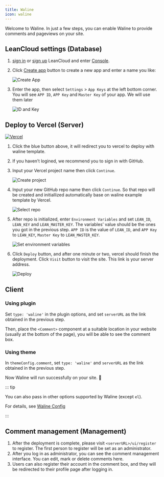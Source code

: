 ```yaml
---
title: Waline
icon: waline
---
```


Welcome to Waline. In just a few steps, you can enable Waline to provide comments and pageviews on your site.

<!-- more -->

## LeanCloud settings (Database)

1. [sign in](https://console.leancloud.app/login.html#/signin) or [sign up](https://console.leancloud.app/login.html#/signup) LeanCloud and enter [Console](https://console.leancloud.app/applist.html#/apps).

1. Click [Create app](https://console.leancloud.app/applist.html#/newapp) button to create a new app and enter a name you like:

   ![Create App](https://i.loli.net/2019/06/21/5d0c995c86fac81746.jpg)

1. Enter the app, then select `Settings` > `App Keys` at the left bottom corner. You will see `APP ID`, `APP Key` and `Master Key` of your app. We will use them later

   ![ID and Key](https://i.loli.net/2019/06/21/5d0c997a60baa24436.jpg)

## Deploy to Vercel (Server)

[![Vercel](https://vercel.com/button)](https://vercel.com/import/project?template=https://github.com/walinejs/waline/tree/main/example)

1. Click the blue button above, it will redirect you to vercel to deploy with waline template.

1. If you haven’t logined, we recommend you to sign in with GitHub.

1. Input your Vercel project name then click `Continue`.

   ![Create project](https://p2.ssl.qhimg.com/t018cd2a91a8896a555.png)

1. Input your new GitHub repo name then click `Continue`. So that repo will be created and initiallized automatically base on waline example template by Vercel.

   ![Select repo](https://p4.ssl.qhimg.com/t01bb30e74f85ddf5b3.png)

1. After repo is initialized, enter `Environment Variables` and set `LEAN_ID`, `LEAN_KEY` and `LEAN_MASTER_KEY`. The variables’ value should be the ones you got in the previous step. `APP ID` is the value of `LEAN_ID`, and `APP Key` to `LEAN_KEY`, `Master Key` to `LEAN_MASTER_KEY`.

   ![Set environment variables](https://p5.ssl.qhimg.com/t019aec05e3e5fea5cc.png)

1. Click `Deploy` button, and after one minute or two, vercel should finish the deployment. Click `Visit` button to visit the site. This link is your server address.

   ![Deploy](https://p0.ssl.qhimg.com/t0142b58c2e8f886b28.png)

## Client

### Using plugin

Set `type: 'waline'` in the plugin options, and set `serverURL` as the link obtained in the previous step.

Then, place the `<Comment>` component at a suitable location in your website (usually at the bottom of the page), you will be able to see the comment box.

### Using theme

In `themeConfig.comment`, set `type: 'waline'` and `serverURL` as the link obtained in the previous step.

Now Waline will run successfully on your site. :tada:

::: tip

You can also pass in other options supported by Waline (except `el`).

For details, see [Waline Config](../config/waline.md)

:::

## Comment management (Management)

1. After the deployment is complete, please visit `<serverURL>/ui/register` to register. The first person to register will be set as an administrator.
1. After you log in as administrator, you can see the comment management interface. You can edit, mark or delete comments here.
1. Users can also register their account in the comment box, and they will be redirected to their profile page after logging in.
